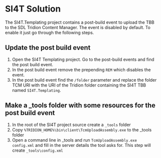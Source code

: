 SI4T Solution
=============

The SI4T.Templating project contains a post-build event to upload the
TBB to the SDL Tridion Content Manager. The event is disabled by
default. To enable it just go through the following steps.

Update the post build event
---------------------------
1. Open the SI4T Templating project. Go to the post-build events and
find the post build event.
2. In the post build event remove the prepending `REM` which disables
the event.
3. In the post build event find the `/folder` parameter and replace the
folder TCM URI with the URI of the Tridion folder containing the SI4T 
TBB named `SI4T.Templating`.

Make a _tools folder with some resources for the post build event
-----------------------------------------------------------------
1. In the root of the SI4T project source create a `_tools` folder
2. Copy `%TRIDION_HOME%\bin\client\TcmUploadAssembly.exe` to the _tools
folder
3. Open a command line in _tools and run
`TcmUploadAssembly.exe config.xml` and fill in the server details the 
tool asks for. This step will create `_tools\config.xml`